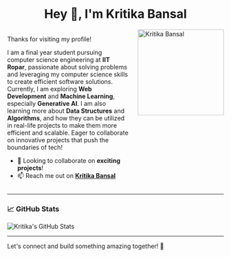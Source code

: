 <div align="center">

# Hey 👋, I'm Kritika Bansal

</div>

<div style="display: flex; justify-content: space-between; align-items: flex-start;">

<div style="flex: 1;">

Thanks for visiting my profile!  

I am a final year student pursuing computer science engineering at **IIT Ropar**, passionate about solving problems and leveraging my computer science skills to create efficient software solutions. Currently, I am exploring **Web Development** and **Machine Learning**, especially **Generative AI**. I am also learning more about **Data Structures** and **Algorithms**, and how they can be utilized in real-life projects to make them more efficient and scalable. Eager to collaborate on innovative projects that push the boundaries of tech!

- 👯 Looking to collaborate on **exciting projects**!
- 📫 Reach me out on [**Kritika Bansal**](https://www.linkedin.com/in/kritika-bansal-586ab5226/)

</div>

<img src="[https://your-image-url.com](https://www.google.com/url?sa=i&url=https%3A%2F%2Fgithub.com%2FShruti-Sawant-22&psig=AOvVaw2ycXkbDAW6vkJkLRw2-s89&ust=1726058256433000&source=images&cd=vfe&opi=89978449&ved=0CBQQjRxqFwoTCPjNoJ6yuIgDFQAAAAAdAAAAABAv)" alt="Kritika Bansal" width="200" style="margin-left: 20px;"/>

</div>

---

### 📈 GitHub Stats

![Kritika's GitHub Stats](https://github-readme-stats.vercel.app/api?username=kritika220703&show_icons=true&theme=radical)

---

Let's connect and build something amazing together! 🚀
